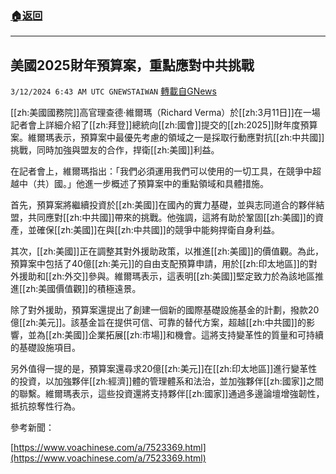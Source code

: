 ###  [:house:返回](README.md)
---


## 美國2025財年預算案，重點應對中共挑戰
`3/12/2024 6:43 AM UTC GNEWSTAIWAN` [轉載自GNews](https://gnews.org/articles/2386550)

[[zh:美國國務院]]高官理查德·維爾瑪（Richard Verma）於[[zh:3月11日]]在一場記者會上詳細介紹了[[zh:拜登]]總統向[[zh:國會]]提交的[[zh:2025]]財年度預算案。維爾瑪表示，預算案中最優先考慮的領域之一是採取行動應對抗[[zh:中共國]]挑戰，同時加強與盟友的合作，捍衛[[zh:美國]]利益。

  

在記者會上，維爾瑪指出：「我們必須運用我們可以使用的一切工具，在競爭中超越中（共）國。」他進一步概述了預算案中的重點領域和具體措施。

  

首先，預算案將繼續投資於[[zh:美國]]在國內的實力基礎，並與志同道合的夥伴結盟，共同應對[[zh:中共國]]帶來的挑戰。他強調，這將有助於鞏固[[zh:美國]]的資產，並確保[[zh:美國]]在與[[zh:中共國]]的競爭中能夠捍衛自身利益。

  

其次，[[zh:美國]]正在調整其對外援助政策，以推進[[zh:美國]]的價值觀。為此，預算案中包括了40億[[zh:美元]]的自由支配預算申請，用於[[zh:印太地區]]的對外援助和[[zh:外交]]參與。維爾瑪表示，這表明[[zh:美國]]堅定致力於為該地區推進[[zh:美國價值觀]]的積極遠景。

  

除了對外援助，預算案還提出了創建一個新的國際基礎設施基金的計劃，撥款20億[[zh:美元]]。該基金旨在提供可信、可靠的替代方案，超越[[zh:中共國]]的影響，並為[[zh:美國]]企業拓展[[zh:市場]]和機會。這將支持變革性的質量和可持續的基礎設施項目。

  

另外值得一提的是，預算案還尋求20億[[zh:美元]]在[[zh:印太地區]]進行變革性的投資，以加強夥伴[[zh:經濟]]體的管理體系和法治，並加強夥伴[[zh:國家]]之間的聯繫。維爾瑪表示，這些投資還將支持夥伴[[zh:國家]]通過多邊論壇增強韌性，抵抗掠奪性行為。

  

參考新聞：

[https://www.voachinese.com/a/7523369.html](https://www.voachinese.com/a/7523369.html)
